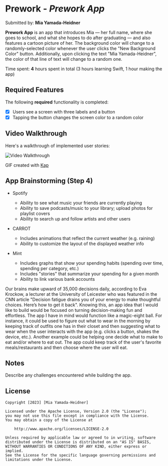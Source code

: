 # Prework - *Prework App*

Submitted by: **Mia Yamada-Heidner**

**Prework App** is an app that introduces Mia — her full name, where she goes to school, and what she hopes to do after graduating — and also features a cartoon picture of her. The background color will change to a randomly-selected color whenever the user clicks the "New Background Color" button. Additionally, upon clicking the text "Mia Yamada-Heidner", the color of that line of text will change to a random one. 

Time spent: **4** hours spent in total (3 hours learning Swift, 1 hour making the app)

## Required Features

The following **required** functionality is completed:

- [X] Users see a screen with three labels and a button
- [X] Tapping the button changes the screen color to a random color
 
## Video Walkthrough

Here's a walkthrough of implemented user stories:

<img src='https://imgur.com/a/9LGSaig' title='Video Walkthrough' width='' alt='Video Walkthrough' />

<!-- Replace this with whatever GIF tool you used! -->
GIF created with [Kap](https://getkap.co/)
<!-- Recommended tools:
[Kap](https://getkap.co/) for macOS
[ScreenToGif](https://www.screentogif.com/) for Windows
[peek](https://github.com/phw/peek) for Linux. -->

## App Brainstorming (Step 4)
- Spotify 
    - Ability to see what music your friends are currently playing
    - Ability to save podcasts/music to your library; upload photos for playlist covers
    - Ability to search up and follow artists and other users

- CARROT
    - Includes animations that reflect the current weather (e.g. raining)
    - Ability to customize the layout of the displayed weather info

- Mint 
    - Includes graphs that show your spending habits (spending over time, spending per category, etc.)
    - Includes "stories" that summarize your spending for a given month
    - Ability to link various bank accounts

Our brains make upward of 35,000 decisions daily, according to Eva Krockow, a lecturer at the University of Leicester who was featured in the CNN article "Decision fatigue drains you of your energy to make thoughtful choices. Here’s how to get it back". Knowing this, an app idea that I would like to build would be focused on turning decision-making fun and effortless. The app I have in mind would function like a magic-eight ball. For instance, it could be used to figure out what to wear in the morning by keeping track of outfits one has in their closet and then suggesting what to wear when the user interacts with the app (e.g. clicks a button, shakes the device, etc.). Another example could be helping one decide what to make to eat and/or where to eat out. The app could keep track of the user's favorite meals/restaurants and then choose where the user will eat.

## Notes

Describe any challenges encountered while building the app.

## License

    Copyright [2023] [Mia Yamada-Heidner]

    Licensed under the Apache License, Version 2.0 (the "License");
    you may not use this file except in compliance with the License.
    You may obtain a copy of the License at

        http://www.apache.org/licenses/LICENSE-2.0

    Unless required by applicable law or agreed to in writing, software
    distributed under the License is distributed on an "AS IS" BASIS,
    WITHOUT WARRANTIES OR CONDITIONS OF ANY KIND, either express or implied.
    See the License for the specific language governing permissions and
    limitations under the License.
